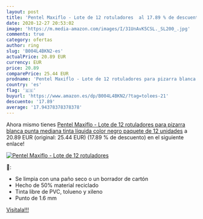 ```yaml
---
layout: post
title: 'Pentel Maxiflo - Lote de 12 rotuladores  al 17.89 % de descuento'
date: 2020-12-27 20:53:02
image: 'https://m.media-amazon.com/images/I/31UnAvK5CSL._SL200_.jpg'
comments: true
category: ofertas
author: ring
slug: 'B004L4BKN2-es'
actualPrice: 20.89 EUR
currency: EUR
price: 20.89
comparePrice: 25.44 EUR
prodname: 'Pentel Maxiflo - Lote de 12 rotuladores para pizarra blanca  punta mediana  tinta líquida   color negro  paquete de 12 unidades'
country: 'es'
flag: '🇪🇸'
buyurl: 'https://www.amazon.es/dp/B004L4BKN2/?tag=tolees-21'
descuento: '17.89'
average: '17.94378378378378'
---
```


Ahora mismo tienes [Pentel Maxiflo - Lote de 12 rotuladores para pizarra blanca  punta mediana  tinta líquida   color negro  paquete de 12 unidades](https://www.amazon.es/dp/B004L4BKN2/?tag=tolees-21) a 20.89 EUR (original: 25.44 EUR) (17.89 %  de descuento) en el siguiente enlace!

[![Pentel Maxiflo - Lote de 12 rotuladores ](https://m.media-amazon.com/images/I/31UnAvK5CSL._SL200_.jpg)](https://www.amazon.es/dp/B004L4BKN2/?tag=tolees-21)

🔎:

- Se limpia con una paño seco o un borrador de cartón
- Hecho de 50% material reciclado
- Tinta libre de PVC, tolueno y xileno
- Punto de 1.6 mm

[Visítala!!!](https://www.amazon.es/dp/B004L4BKN2/?tag=tolees-21)
